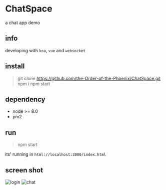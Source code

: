 # ChatSpace
a chat app demo

## info

developing with ``koa``, ``vue`` and ``websocket``

## install

> git clone https://github.com/the-Order-of-the-Phoenix/ChatSpace.git
> npm i
> npm start

## dependency

- node >= 8.0
- pm2

## run

> npm start

its' running in ``html://localhost:3000/index.html``


## screen shot

![login](https://user-images.githubusercontent.com/13048547/54743954-9d0b8680-4c00-11e9-994a-52e626462183.png)
![chat](https://user-images.githubusercontent.com/13048547/54743986-b4e30a80-4c00-11e9-9544-3daff9d66059.png)
